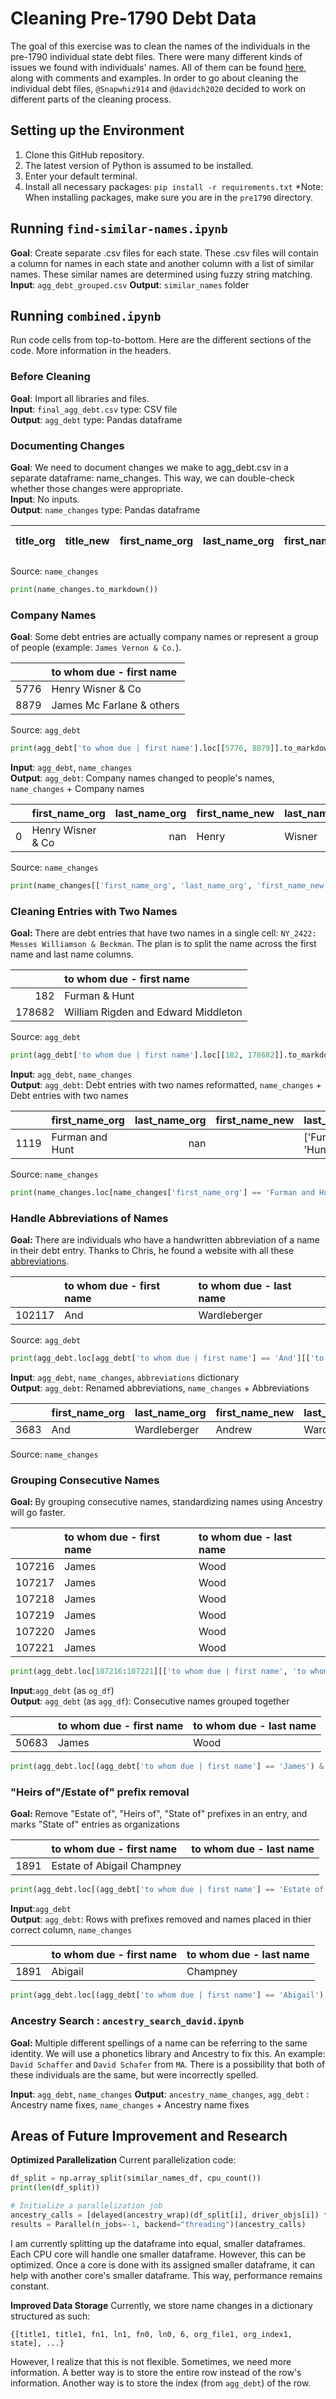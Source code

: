 # Cleaning Pre-1790 Debt Data 
The goal of this exercise was to clean the names of the individuals in the pre-1790 individual state debt files. There were many different kinds of issues we found with individuals' names. All of them can be found [here](https://docs.google.com/document/d/1pcSQfWNll6K9tl-_rB4lztN0TsZsclU9vOnbyQob-Zs/edit), along with comments and examples. In order to go about cleaning the individual debt files, ```@Snapwhiz914``` and ```@davidch2020``` decided to work on different parts of the cleaning process. 

## Setting up the Environment 
1. Clone this GitHub repository.
2. The latest version of Python is assumed to be installed. 
3. Enter your default terminal. 
4. Install all necessary packages: ```pip install -r requirements.txt```
*Note: When installing packages, make sure you are in the ```pre1790``` directory.

## Running ```find-similar-names.ipynb```
**Goal**: Create separate .csv files for each state. These .csv files will contain a column for names in each state and another column with a list of similar names. These similar names are determined using fuzzy string matching. 
**Input**: ```agg_debt_grouped.csv```
**Output**: ```similar_names``` folder 

## Running ```combined.ipynb```
Run code cells from top-to-bottom. Here are the different sections of the code. More information in the headers. 

### Before Cleaning
**Goal**: Import all libraries and files. <br>
**Input**: ```final_agg_debt.csv``` type: CSV file <br>
**Output**: ```agg_debt``` type: Pandas dataframe

### Documenting Changes
**Goal**: We need to document changes we make to agg_debt.csv in a separate dataframe: name_changes. This way, we can double-check whether those changes were appropriate. <br>
**Input**: No inputs. <br>
**Output**: ```name_changes``` type: Pandas dataframe

| title_org   | title_new   | first_name_org   | last_name_org   | first_name_new   | last_name_new   | cleaning case   | file_loc   | org_index   |
|-------------|-------------|------------------|-----------------|------------------|-----------------|-----------------|------------|-------------|

Source: ```name_changes```

```python 
print(name_changes.to_markdown()) 
```

### Company Names
**Goal**: Some debt entries are actually company names or represent a group of people (example: ```James Vernon & Co.```).

|      | to whom due - first name   |
|-----:|:---------------------------|
| 5776 | Henry Wisner & Co          |
| 8879 | James Mc Farlane & others  |

Source: ```agg_debt```

```python
print(agg_debt['to whom due | first name'].loc[[5776, 8879]].to_markdown())
```

**Input**: ```agg_debt```, ```name_changes```<br>
**Output**: ```agg_debt```: Company names changed to people's names, ```name_changes``` + Company names

|    | first_name_org    |   last_name_org | first_name_new   | last_name_new   |
|---:|:------------------|----------------:|:-----------------|:----------------|
|  0 | Henry Wisner & Co |             nan | Henry            | Wisner          |

Source: ```name_changes```

```python
print(name_changes[['first_name_org', 'last_name_org', 'first_name_new', 'last_name_new']].head(1).to_markdown())
```

### Cleaning Entries with Two Names
<b>Goal: </b>There are debt entries that have two names in a single cell: ```NY_2422: Messes Williamson & Beckman```. The plan is to split the name across the first name and last name columns. <br>

|        | to whom due - first name            |
|-------:|:------------------------------------|
|    182 | Furman & Hunt                       |
| 178682 | William Rigden and Edward Middleton |

Source: ```agg_debt```

```python 
print(agg_debt['to whom due | first name'].loc[[182, 178682]].to_markdown())
```

**Input**: ```agg_debt```, ```name_changes``` <br>
**Output**: ```agg_debt```: Debt entries with two names reformatted, ```name_changes``` + Debt entries with two names

|      | first_name_org   |   last_name_org | first_name_new   | last_name_new      |
|-----:|:-----------------|----------------:|:-----------------|:-------------------|
| 1119 | Furman and Hunt  |             nan |                  | ['Furman', 'Hunt'] |

Source: ```name_changes```

```python
print(name_changes.loc[name_changes['first_name_org'] == 'Furman and Hunt'][['first_name_org', 'last_name_org', 'first_name_new', 'last_name_new']].head(1).to_markdown())
```

### Handle Abbreviations of Names
<b>Goal: </b>There are individuals who have a handwritten abbreviation of a name in their debt entry. Thanks to Chris, he found a website with all these [abbreviations](https://hull-awe.org.uk/index.php/Conventional_abbreviations_for_forenames). 

|        | to whom due - first name   | to whom due - last name   |
|-------:|:---------------------------|:--------------------------|
| 102117 | And                        | Wardleberger              |

Source: ```agg_debt```

```python 
print(agg_debt.loc[agg_debt['to whom due | first name'] == 'And'][['to whom due | first name', 'to whom due | last name']].head(1).to_markdown())
```

**Input**: ```agg_debt```, ```name_changes```, ```abbreviations``` dictionary <br>
**Output**: ```agg_debt```: Renamed abbreviations, ```name_changes``` + Abbreviations

|      | first_name_org   | last_name_org   | first_name_new   | last_name_new   |
|-----:|:-----------------|:----------------|:-----------------|:----------------|
| 3683 | And              | Wardleberger    | Andrew           | Wardleberger    |

Source: ```name_changes```

### Grouping Consecutive Names
<b>Goal: </b> By grouping consecutive names, standardizing names using Ancestry will go faster. <br>

|        | to whom due - first name   | to whom due - last name   |
|-------:|:---------------------------|:--------------------------|
| 107216 | James                      | Wood                      |
| 107217 | James                      | Wood                      |
| 107218 | James                      | Wood                      |
| 107219 | James                      | Wood                      |
| 107220 | James                      | Wood                      |
| 107221 | James                      | Wood                      |

```python
print(agg_debt.loc[107216:107221][['to whom due | first name', 'to whom due | last name']].to_markdown())
```

**Input**:```agg_debt``` (as ```og_df```) <br>
**Output**: ```agg_debt``` (as ```agg_df```): Consecutive names grouped together 

|       | to whom due - first name   | to whom due - last name   |
|------:|:---------------------------|:--------------------------|
| 50683 | James                      | Wood                      |

```python
print(agg_debt.loc[(agg_debt['to whom due | first name'] == 'James') & (agg_debt['to whom due | last name'] == 'Wood')][['to whom due | first name', 'to whom due | last name']].to_markdown())
```

### "Heirs of"/Estate of" prefix removal
<b>Goal: </b>Remove "Estate of", "Heirs of", "State of" prefixes in an entry, and marks "State of" entries as organizations

|       | to whom due - first name   | to whom due - last name |
|------:|:---------------------------|:------------------------|
| 1891  | Estate of Abigail Champney  |                         |

```python
print(agg_debt.loc[(agg_debt['to whom due | first name'] == 'Estate of Abigail Champney')][['to whom due | first name', 'to whom due | last name']].to_markdown())
```

**Input**:```agg_debt``` <br>
**Output**: ```agg_debt```: Rows with prefixes removed and names placed in thier correct column, ```name_changes```

|       | to whom due - first name   | to whom due - last name   |
|------:|:---------------------------|:--------------------------|
| 1891  | Abigail                    | Champney                  |

```python
print(agg_debt.loc[(agg_debt['to whom due | first name'] == 'Abigail') & (agg_debt['to whom due | last name'] == 'Champney')][['to whom due | first name', 'to whom due | last name']].to_markdown())
```

### Ancestry Search : ```ancestry_search_david.ipynb```
<b>Goal: </b>Multiple different spellings of a name can be referring to the same identity. We will use a phonetics library and Ancestry to fix this. An example: ```David Schaffer``` and ```David Schafer``` from `MA`. There is a possibility that both of these individuals are the same, but were incorrectly spelled. 

**Input**: ```agg_debt```, ```name_changes```
**Output**: ```ancestry_name_changes```, ```agg_debt``` : Ancestry name fixes, ```name_changes``` + Ancestry name fixes 

## Areas of Future Improvement and Research

**Optimized Parallelization**
Current parallelization code:
```python
df_split = np.array_split(similar_names_df, cpu_count())  
print(len(df_split))

# Initialize a parallelization job 
ancestry_calls = [delayed(ancestry_wrap)(df_split[i], driver_objs[i]) for i in range(7)]
results = Parallel(n_jobs=-1, backend="threading")(ancestry_calls) 
```

I am currently splitting up the dataframe into equal, smaller dataframes. Each CPU core will handle one smaller dataframe. However, this can be optimized. Once a core is done with its assigned smaller dataframe, it can help with another core's smaller dataframe. This way, performance remains constant. 

**Improved Data Storage**
Currently, we store name changes in a dictionary structured as such:
```
{[title1, title1, fn1, ln1, fn0, ln0, 6, org_file1, org_index1, state], ...}
```

However, I realize that this is not flexible. Sometimes, we need more information. A better way is to store the entire row instead of the row's information. Another way is to store the index (from ```agg_debt```) of the row. 










